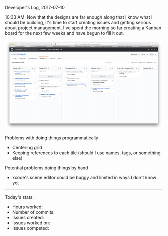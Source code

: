 Developer's Log, 2017-07-10

10:33 AM: Now that the designs are far enough along that I know what I should be building, it's time to start creating issues and getting serious about project management. I've spent the morning so far creating a Kanban board for the next few weeks and have begun to fill it out.

![Fig 1 - Kanban board](./embed%20images/2017-07-10%20Fig%201.png)

Problems with doing things programmatically
- Centering grid
- Keeping references to each tile (should I use names, tags, or something else)

Potential problems doing things by hand
- xcode's scene editor could be buggy and limited in ways I don't know yet





---

Today's stats:
- Hours worked:
- Number of commits:
- Issues created:
- Issues worked on:
- Issues competed:

